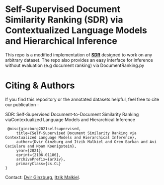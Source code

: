 # Self-Supervised Document Similarity Ranking (SDR) via Contextualized Language Models and Hierarchical Inference

This repo is a modified implementation of [**SDR**](https://arxiv.org/abs/2106.01186) designed to work on any arbitrary dataset. The repo also provides an easy interface for inference without evaluation (e.g document ranking) via DocumentRanking.py 

# Citing & Authors
If you find this repository or the annotated datasets helpful, feel free to cite our publication -

 SDR: Self-Supervised Document-to-Document Similarity Ranking viaContextualized Language Models and Hierarchical Inference
 ```
  @misc{ginzburg2021selfsupervised,
      title={Self-Supervised Document Similarity Ranking via Contextualized Language Models and Hierarchical Inference}, 
      author={Dvir Ginzburg and Itzik Malkiel and Oren Barkan and Avi Caciularu and Noam Koenigstein},
      year={2021},
      eprint={2106.01186},
      archivePrefix={arXiv},
      primaryClass={cs.CL}
}
 ```

Contact: [Dvir Ginzburg](mailto:dvirginz@gmail.com), [Itzik Malkiel](mailto:itzik.malkiel@microsoft.com).
